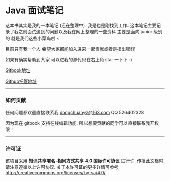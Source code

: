 # Java 面试笔记

这本书其实是我的一本笔记 (还在整理中). 我是也是刚找到工作. 这本笔记主要记录了我之前面试遇到的问题以及我在网上整理的一些资料 主要是面向 junior 级别的 就是我们这些小菜鸟啦 ~

目前只有我一个人 希望大家都能加入进来一起贡献或者是指出错误

如果有确实帮助到大家 可以进我的源代码在右上角 star 一下下 :)

[Gitbook地址](https://dongchuan.gitbooks.io/java-interview-question/content/)

[Github托管地址](https://github.com/DONGChuan/Java_Interview_question)

----
### 如何贡献

任何问题都欢迎直接联系我 dongchuanyz@163.com QQ 526402328

因为现在 gitbook 支持在线编辑功能. 所以想要贡献的同学可以直接联系我开权限！

----
### 许可证

该项目采用 **知识共享署名-相同方式共享 4.0 国际许可协议** 进行许. 传播此文档时请注意遵循以上许可协议. 关于本许可证的更多详情可参考 http://creativecommons.org/licenses/by-sa/4.0/
